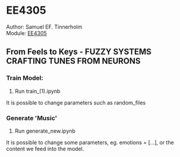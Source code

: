 # EE4305
Author: Samuel EF. Tinnerholm<br />
Module: [EE4305](https://nusmods.com/courses/EE4305/fuzzy-neural-systems-for-intelligent-robotics)

## From Feels to Keys - FUZZY SYSTEMS CRAFTING TUNES FROM NEURONS

 ### Train Model:
 1. Run train_(1).ipynb

 It is possible to change parameters such as random_files

 ### Generate 'Music'
 1. Run generate_new.ipynb

 It is possible to change some parameters, eg. emotions = [...], or the content we feed into the model.

